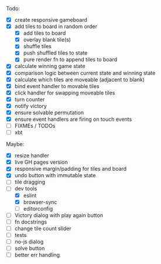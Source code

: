 Todo:

- [x] create responsive gameboard
- [x] add tiles to board in random order
  - [x] add tiles to board
  - [x] overlay blank tile(s)
  - [x] shuffle tiles
  - [x] push shuffled tiles to state
  - [x] pure render fn to append tiles to board
- [x] calculate winning game state
- [x] comparison logic between current state and winning state
- [x] calculate which tiles are moveable (adjacent to blank)
- [x] bind event handler to movable tiles
- [x] click handler for swapping moveable tiles
- [x] turn counter
- [x] notify victory
- [x] ensure solvable permutation
- [x] ensure event handlers are firing on touch events
- [ ] FIXMEs / TODOs
- [ ] xbt

Maybe:

- [x] resize handler
- [x] live GH pages version
- [x] responsive margin/padding for tiles and board
- [x] undo button with immutable state
- [ ] tile dragging
- [ ] dev tools
  - [x] eslint
  - [x] browser-sync
  - [ ] editorconfig

- [ ] Victory dialog with play again button
- [ ] fn docstrings
- [ ] change tile count slider
- [ ] tests
- [ ] no-js dialog
- [ ] solve button
- [ ] better err handling

